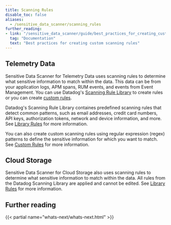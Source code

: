 ```yaml
---
title: Scanning Rules
disable_toc: false
aliases:
  - /sensitive_data_scanner/scanning_rules
further_reading:
- link: "/sensitive_data_scanner/guide/best_practices_for_creating_custom_rules/"
  tag: "Documentation"
  text: "Best practices for creating custom scanning rules"
---
```


## Telemetry Data

Sensitive Data Scanner for Telemetry Data uses scanning rules to determine what sensitive information to match within the data. This data can be from your application logs, APM spans, RUM events, and events from Event Management. You can use Datadog's [Scanning Rule Library][1] to create rules or you can create [custom rules][2].

Datadog's Scanning Rule Library containes predefined scanning rules that detect common patterns, such as email addresses, credit card numbers, API keys, authorization tokens, network and device information, and more. See [Library Rules][1] for more information.

You can also create custom scanning rules using regular expression (regex) patterns to define the sensitive information for which you want to match. See [Custom Rules][2] for more information.

## Cloud Storage

Sensitive Data Scanner for Cloud Storage also uses scanning rules to determine what sensitive information to match within the data. All rules from the Datadog Scanning Library are applied and cannot be edited. See [Library Rules][1] for more information.

## Further reading

{{< partial name="whats-next/whats-next.html" >}}

[1]: /sensitive_data_scanner/scanning_rules/library_rules/
[2]: /sensitive_data_scanner/scanning_rules/custom_rules/